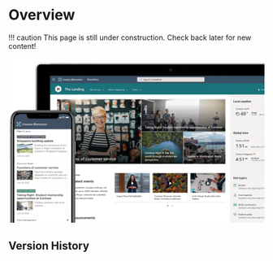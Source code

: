 # Overview

!!! caution
    This page is still under construction. Check back later for new content!

![sharepoint-image](../static/images/sharepoint/share-overview.png)

## Version History